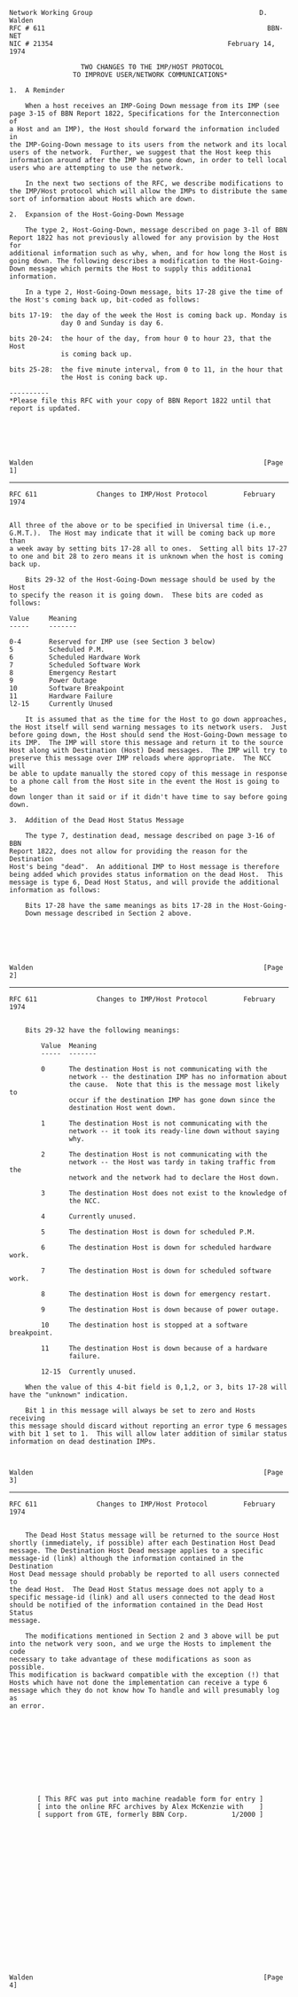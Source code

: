     Network Working Group                                          D. Walden
    RFC # 611                                                        BBN-NET
    NIC # 21354                                            February 14, 1974

                      TWO CHANGES T0 THE IMP/HOST PROTOCOL
                    TO IMPROVE USER/NETWORK COMMUNICATIONS*

    1.  A Reminder

        When a host receives an IMP-Going Down message from its IMP (see
    page 3-15 of BBN Report 1822, Specifications for the Interconnection of
    a Host and an IMP), the Host should forward the information included in
    the IMP-Going-Down message to its users from the network and its local
    users of the network.  Further, we suggest that the Host keep this
    information around after the IMP has gone down, in order to tell local
    users who are attempting to use the network.

        In the next two sections of the RFC, we describe modifications to
    the IMP/Host protocol which will allow the IMPs to distribute the same
    sort of information about Hosts which are down.

    2.  Expansion of the Host-Going-Down Message

        The type 2, Host-Going-Down, message described on page 3-1l of BBN
    Report 1822 has not previously allowed for any provision by the Host for
    additional information such as why, when, and for how long the Host is
    going down. The following describes a modification to the Host-Going-
    Down message which permits the Host to supply this additiona1
    information.

        In a type 2, Host-Going-Down message, bits 17-28 give the time of
    the Host's coming back up, bit-coded as follows:

    bits 17-19:  the day of the week the Host is coming back up. Monday is
                 day 0 and Sunday is day 6.

    bits 20-24:  the hour of the day, from hour 0 to hour 23, that the Host
                 is coming back up.

    bits 25-28:  the five minute interval, from 0 to 11, in the hour that
                 the Host is coning back up.

    ----------
    *Please file this RFC with your copy of BBN Report 1822 until that
    report is updated.






    Walden                                                          [Page 1]

------------------------------------------------------------------------

``` newpage
RFC 611               Changes to IMP/Host Protocol         February 1974


All three of the above or to be specified in Universal time (i.e.,
G.M.T.).  The Host may indicate that it will be coming back up more than
a week away by setting bits 17-28 all to ones.  Setting all bits 17-27
to one and bit 28 to zero means it is unknown when the host is coming
back up.

    Bits 29-32 of the Host-Going-Down message should be used by the Host
to specify the reason it is going down.  These bits are coded as
follows:

Value     Meaning
-----     -------

0-4       Reserved for IMP use (see Section 3 below)
5         Scheduled P.M.
6         Scheduled Hardware Work
7         Scheduled Software Work
8         Emergency Restart
9         Power Outage
10        Software Breakpoint
11        Hardware Failure
l2-15     Currently Unused

    It is assumed that as the time for the Host to go down approaches,
the Host itself will send warning messages to its network users.  Just
before going down, the Host should send the Host-Going-Down message to
its IMP.  The IMP will store this message and return it to the source
Host along with Destination (Host) Dead messages.  The IMP will try to
preserve this message over IMP reloads where appropriate.  The NCC will
be able to update manually the stored copy of this message in response
to a phone call from the Host site in the event the Host is going to be
down longer than it said or if it didn't have time to say before going
down.

3.  Addition of the Dead Host Status Message

    The type 7, destination dead, message described on page 3-16 of BBN
Report 1822, does not allow for providing the reason for the Destination
Host's being "dead".  An additional IMP to Host message is therefore
being added which provides status information on the dead Host.  This
message is type 6, Dead Host Status, and will provide the additional
information as follows:

    Bits 17-28 have the same meanings as bits 17-28 in the Host-Going-
    Down message described in Section 2 above.






Walden                                                          [Page 2]
```

------------------------------------------------------------------------

``` newpage
RFC 611               Changes to IMP/Host Protocol         February 1974


    Bits 29-32 have the following meanings:

        Value  Meaning
        -----  -------

        0      The destination Host is not communicating with the
               network -- the destination IMP has no information about
               the cause.  Note that this is the message most likely to
               occur if the destination IMP has gone down since the
               destination Host went down.

        1      The destination Host is not communicating with the
               network -- it took its ready-line down without saying
               why.

        2      The destination Host is not communicating with the
               network -- the Host was tardy in taking traffic from the
               network and the network had to declare the Host down.

        3      The destination Host does not exist to the knowledge of
               the NCC.

        4      Currently unused.

        5      The destination Host is down for scheduled P.M.

        6      The destination Host is down for scheduled hardware work.

        7      The destination Host is down for scheduled software work.

        8      The destination Host is down for emergency restart.

        9      The destination Host is down because of power outage.

        10     The destination host is stopped at a software breakpoint.

        11     The destination Host is down because of a hardware
               failure.

        12-15  Currently unused.

    When the value of this 4-bit field is 0,1,2, or 3, bits 17-28 will
have the "unknown" indication.

    Bit 1 in this message will always be set to zero and Hosts receiving
this message should discard without reporting an error type 6 messages
with bit 1 set to 1.  This will allow later addition of similar status
information on dead destination IMPs.



Walden                                                          [Page 3]
```

------------------------------------------------------------------------

``` newpage
RFC 611               Changes to IMP/Host Protocol         February 1974


    The Dead Host Status message will be returned to the source Host
shortly (immediately, if possible) after each Destination Host Dead
message. The Destination Host Dead message applies to a specific
message-id (link) although the information contained in the Destination
Host Dead message should probably be reported to all users connected to
the dead Host.  The Dead Host Status message does not apply to a
specific message-id (link) and all users connected to the dead Host
should be notified of the information contained in the Dead Host Status
message.

    The modifications mentioned in Section 2 and 3 above will be put
into the network very soon, and we urge the Hosts to implement the code
necessary to take advantage of these modifications as soon as possible.
This modification is backward compatible with the exception (!) that
Hosts which have not done the implementation can receive a type 6
message which they do not know how To handle and will presumably log as
an error.











       [ This RFC was put into machine readable form for entry ]
       [ into the online RFC archives by Alex McKenzie with    ]
       [ support from GTE, formerly BBN Corp.           1/2000 ]




















Walden                                                          [Page 4]
```
